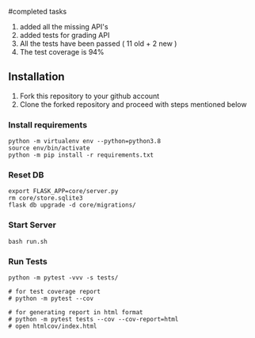 #completed tasks
1. added all the missing API's
2. added tests for grading API
3. All the tests have been passed ( 11 old + 2 new )
4. The test coverage is 94%

## Installation

1. Fork this repository to your github account
2. Clone the forked repository and proceed with steps mentioned below

### Install requirements

```
python -m virtualenv env --python=python3.8
source env/bin/activate
python -m pip install -r requirements.txt
```
### Reset DB

```
export FLASK_APP=core/server.py
rm core/store.sqlite3
flask db upgrade -d core/migrations/
```
### Start Server

```
bash run.sh
```
### Run Tests

```
python -m pytest -vvv -s tests/

# for test coverage report
# python -m pytest --cov

# for generating report in html format
# python -m pytest tests --cov --cov-report=html  
# open htmlcov/index.html
```
